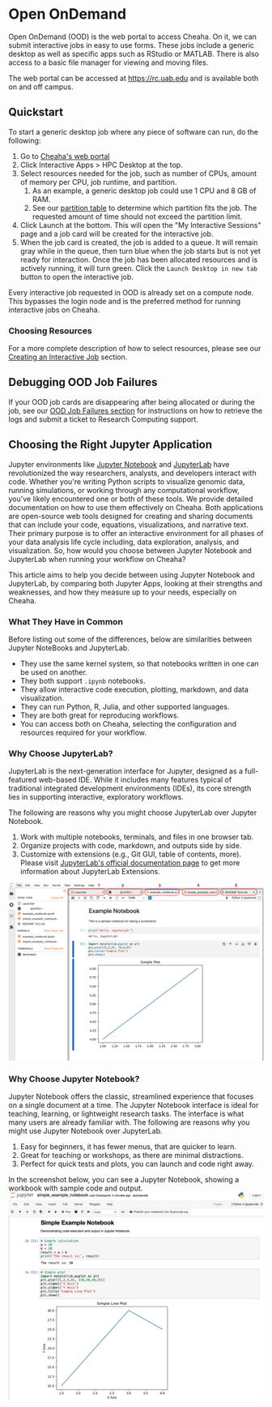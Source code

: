 # Open OnDemand

Open OnDemand (OOD) is the web portal to access Cheaha. On it, we can submit interactive jobs in easy to use forms. These jobs include a generic desktop as well as specific apps such as RStudio or MATLAB. There is also access to a basic file manager for viewing and moving files.

The web portal can be accessed at <https://rc.uab.edu> and is available both on and off campus.

## Quickstart

To start a generic desktop job where any piece of software can run, do the following:

1. Go to [Cheaha's web portal](https://rc.uab.edu)
1. Click Interactive Apps > HPC Desktop at the top.
1. Select resources needed for the job, such as number of CPUs, amount of memory per CPU, job runtime, and partition.
      1. As an example, a generic desktop job could use 1 CPU and 8 GB of RAM.
      1. See our [partition table](https://docs.rc.uab.edu/cheaha/hardware/#summary) to determine which partition fits the job. The requested amount of time should not exceed the partition limit.
1. Click Launch at the bottom. This will open the "My Interactive Sessions" page and a job card will be created for the interactive job.
1. When the job card is created, the job is added to a queue. It will remain gray while in the queue, then turn blue when the job starts but is not yet ready for interaction. Once the job has been allocated resources and is actively running, it will turn green. Click the `Launch Desktop in new tab` button to open the interactive job.

Every interactive job requested in OOD is already set on a compute node. This bypasses the login node and is the preferred method for running interactive jobs on Cheaha.

### Choosing Resources

For a more complete description of how to select resources, please see our [Creating an Interactive Job](ood_layout.md#creating-an-interactive-job) section.

## Debugging OOD Job Failures

If your OOD job cards are disappearing after being allocated or during the job, see our [OOD Job Failures section](ood_layout.md#debugging-ood-job-failures) for instructions on how to retrieve the logs and submit a ticket to Research Computing support.

## Choosing the Right Jupyter Application

Jupyter environments like [Jupyter Notebook](./ood_jupyter_notebook.md) and [JupyterLab](./ood_jupyterlab.md) have revolutionized the way researchers, analysts, and developers interact with code. Whether you're writing Python scripts to visualize genomic data, running simulations, or working through any computational workflow, you've likely encountered one or both of these tools. We provide detailed documentation on how to use them effectively on Cheaha. Both applications are open-source web tools designed for creating and sharing documents that can include your code, equations, visualizations, and narrative text. Their primary purpose is to offer an interactive environment for all phases of your data analysis life cycle including, data exploration, analysis, and visualization. So, how would you choose between Jupyter Notebook and JupyterLab when running your workflow on Cheaha?

This article aims to help you decide between using Jupyter Notebook and JupyterLab, by comparing both Jupyter Apps, looking at their strengths and weaknesses, and how they measure up to your needs, especially on Cheaha.

### What They Have in Common

Before listing out some of the differences, below are similarities between Jupyter NoteBooks and JupyterLab.

- They use the same kernel system, so that notebooks written in one can be used on another.
- They both support `.ipynb` notebooks.
- They allow interactive code execution, plotting, markdown, and data visualization.
- They can run Python, R, Julia, and other supported languages.
- They are both great for reproducing workflows.
- You can access both on Cheaha, selecting the configuration and resources required for your workflow.

### Why Choose JupyterLab?

JupyterLab is the next-generation interface for Jupyter, designed as a full-featured web-based IDE. While it includes many features typical of traditional integrated development environments (IDEs), its core strength lies in supporting interactive, exploratory workflows.

The following are reasons why you might choose JupyterLab over Jupyter Notebook.

1. Work with multiple notebooks, terminals, and files in one browser tab.
1. Organize projects with code, markdown, and outputs side by side.
1. Customize with extensions (e.g., Git GUI, table of contents, more). Please visit [JupyterLab's official documentation page](https://jupyterlab.readthedocs.io/en/stable/user/extensions.html#extensions) to get more information about JupyterLab Extensions.

![!Screenshot of a JupyterLab interface with an Example Notebook open.](./images/jupyterlabsample.png)

### Why Choose Jupyter Notebook?

Jupyter Notebook offers the classic, streamlined experience that focuses on a single document at a time. The Jupyter Notebook interface is ideal for teaching, learning, or lightweight research tasks. The interface is what many users are already familiar with. The following are reasons why you might use Jupyter Notebook over JupyterLab.

1. Easy for beginners, it has fewer menus, that are quicker to learn.
1. Great for teaching or workshops, as there are minimal distractions.
1. Perfect for quick tests and plots, you can launch and code right away.

In the screenshot below, you can see a Jupyter Notebook, showing a workbook with sample code and output.
![!Screenshot of Jupyter Notebook showing a single notebook open with code and output.](./images/jupyternotebooksample.png)
